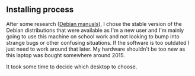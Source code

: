## Installing process

After some research ([Debian manuals](https://www.debian.org/doc/manuals/debian-faq/choosing.en.html)), I chose the stable version of the Debian distributions that were available as I'm a new user and I'm mainly going to use this machine on school work and not looking to bump into strange bugs or other confusing situations. If the software is too outdated I just need to work around that later. My hardware shouldn't be too new as this laptop was bought somewhere around 2015.

It took some time to decide which desktop to choose.
